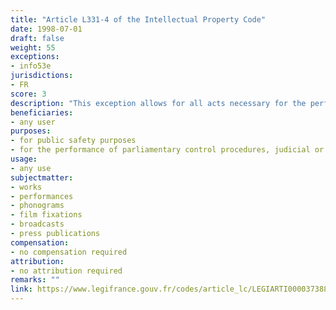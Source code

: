 ```yaml
---
title: "Article L331-4 of the Intellectual Property Code"
date: 1998-07-01
draft: false
weight: 55
exceptions:
- info53e
jurisdictions:
- FR
score: 3
description: "This exception allows for all acts necessary for the performance of parliamentary control procedure, judicial or administrative procedure provided by law, or acts undertaken for public safety purposes." 
beneficiaries:
- any user
purposes: 
- for public safety purposes
- for the performance of parliamentary control procedures, judicial or administrative procedures provided by law
usage:
- any use
subjectmatter:
- works
- performances
- phonograms
- film fixations
- broadcasts
- press publications
compensation:
- no compensation required
attribution: 
- no attribution required
remarks: ""
link: https://www.legifrance.gouv.fr/codes/article_lc/LEGIARTI000037388886/
---
```

